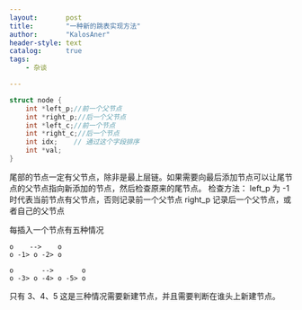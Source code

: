 ```yaml
---
layout:       post
title:        "一种新的跳表实现方法"
author:       "KalosAner"
header-style: text
catalog:      true
tags:
    - 杂谈

---
```

```cpp
struct node {
	int *left_p;//前一个父节点
	int *right_p;//后一个父节点
	int *left_c;//前一个节点
	int *right_c;//后一个节点
	int idx;    // 通过这个字段排序
	int *val;
}
```

尾部的节点一定有父节点，除非是最上层链。如果需要向最后添加节点可以让尾节点的父节点指向新添加的节点，然后检查原来的尾节点。
检查方法：
left_p 为 -1时代表当前节点有父节点，否则记录前一个父节点
right_p 记录后一个父节点，或者自己的父节点

每插入一个节点有五种情况
```
o    -->    o
o -1> o -2> o

o       -->       o
o -3> o -4> o -5> o

```
只有 3、4、5 这是三种情况需要新建节点，并且需要判断在谁头上新建节点。